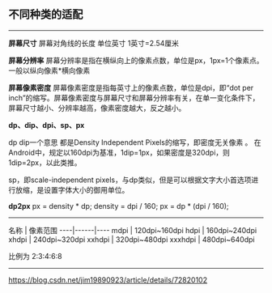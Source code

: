 ## 不同种类的适配
---

**屏幕尺寸**
 屏幕对角线的长度 单位英寸 1英寸=2.54厘米
 
 **屏幕分辨率**
 屏幕分辨率是指在横纵向上的像素点数，单位是px，1px=1个像素点。一般以纵向像素*横向像素
 
 
  **屏幕像素密度**
屏幕像素密度是指每英寸上的像素点数，单位是dpi，即“dot per inch”的缩写。屏幕像素密度与屏幕尺寸和屏幕分辨率有关，在单一变化条件下，屏幕尺寸越小、分辨率越高，像素密度越大，反之越小。
 
 
 **dp、dip、dpi、sp、px**
 
 dp dip一个意思 都是Density Independent Pixels的缩写，即密度无关像素 。 在Android中，规定以160dpi为基准，1dip=1px，如果密度是320dpi，则1dip=2px，以此类推。
 
 sp，即scale-independent pixels，与dp类似，但是可以根据文字大小首选项进行放缩，是设置字体大小的御用单位。
 
 **dp2px**
 px = density * dp;
density = dpi / 160;
px = dp * (dpi / 160);

 ---
 
 名称 | 像素范围 
 ----|------|----
mdpi |	120dpi~160dpi
hdpi  |		160dpi~240dpi
xhdpi  |		240dpi~320dpi
xxhdpi  |		320dpi~480dpi
xxxhdpi  |		480dpi~640dpi
 
 
 比例为 2:3:4:6:8

 ---
 
 https://blog.csdn.net/jim19890923/article/details/72820102
 
 

 